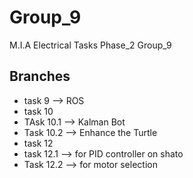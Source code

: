 # Group_9
M.I.A Electrical Tasks Phase_2 Group_9

## Branches
 * task 9 --> ROS
 * task 10
  * TAsk 10.1 --> Kalman Bot
  * Task 10.2 --> Enhance the Turtle
 * task 12
  * task 12.1 --> for PID controller on shato
  * Task 12.2 --> for motor selection 
